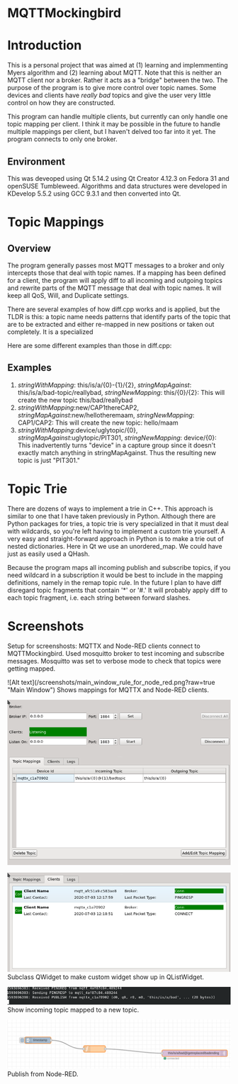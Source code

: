 # MQTTMockingbird

<h1>Introduction</h1>
This is a personal project that was aimed at (1) learning and implemmenting Myers algorithm and (2) learning about MQTT. Note that this is neither an MQTT client nor a broker. Rather it acts as a "bridge" between the two. The purpose of the program is to give more control over topic names. Some devices and clients have  <i>really bad</i> topics and give the user very little control on how they are constructed.

This program can handle multiple clients, but currently can only handle one topic mapping per client. I think it may be possible in the future to handle multiple mappings per client, but I haven't delved too far into it yet. The program connects to only one broker.

<h2>Environment</h2>
This was deveoped using Qt 5.14.2 using Qt Creator 4.12.3 on Fedora 31 and openSUSE Tumbleweed. Algorithms and data structures were developed in KDevelop 5.5.2 using GCC 9.3.1 and then converted into Qt.

<h1>Topic Mappings</h1>
<h2>Overview</h2>
The program generally passes most MQTT messages to a broker and only intercepts those that deal with topic names. If a mapping has been defined for a client, the program will apply diff to all incoming and outgoing topics and rewrite parts of the MQTT message that deal with topic names. It will keep all QoS, Will, and Duplicate settings.

There are several examples of how diff.cpp works and is applied, but the TLDR is this: a topic name needs patterns that identify parts of the topic that are to be extracted and either re-mapped in new positions or taken out completely. It is a specialized 

Here are some different examples than those in diff.cpp:
<h2>Examples</h2> 
<ol>
  <li> <i>stringWithMapping</i>: this/is/a/{0}-{1}/{2}, <i>stringMapAgainst</i>: this/is/a/bad-topic/reallybad, <i>stringNewMapping</i>: this/{0}/{2}:
    This will create the new topic this/bad/reallybad
   </li>
  <li><i>stringWithMapping</i>:new/CAP1thereCAP2, <i>stringMapAgainst</i>:new/hellotheremaam, <i>stringNewMapping</i>: CAP1/CAP2:
  This will create the new topic: hello/maam
   </li>
  <li><i>stringWithMapping</i>:device/uglytopic/{0}, <i>stringMapAgainst</i>:uglytopic/PIT301, <i>stringNewMapping</i>: device/{0}:
  This inadvertently turns "device" in a capture group since it doesn't exactly match anything in stringMapAgainst. Thus the resulting new topic is just "PIT301."
  </li>
</ol>
<h1>Topic Trie</h1>
<p>
There are dozens of ways to implement a trie in C++. This approach is similar to one that I have taken previously in Python. Although there are Python packages for tries, a topic trie is very specialized in that it must deal with wildcards, so you're left having to implement a custom trie yourself. A very easy and straight-forward approach in Python is to make a trie out of nested dictionaries. Here in Qt we use an unordered_map. We could have just as easily used a QHash. 
</p>
<p>
Because the program maps all incoming publish and subscribe topics, if you need wildcard in a subscription it would be best to include in the mapping definitions, namely in the remap topic rule. In the future I plan to have diff disregard topic fragments that contain '*' or '#.' It will probably apply diff to each topic fragment, i.e. each string between forward slashes.
</p>
<h1>Screenshots</h1>
<p>
  Setup for screenshosts: MQTTX and Node-RED clients connect to MQTTMockingbird. Used mosquitto broker to test incoming and subscribe messages. Mosquitto was set to verbose mode to check that topics were getting mapped.
  </p>
![Alt text](/screenshots/main_window_rule_for_node_red.png?raw=true "Main Window")
Shows mappings for MQTTX and Node-RED clients.

![Alt text](/screenshots/main_window_topic_tab.png?raw=true "Topic mappings main window")

![Alt text](/screenshots/main_window_clients_tab.png?raw=true "Custom Widgets")
Subclass QWidget to make custom widget show up in QListWidget.

![Alt text](/screenshots/mapped_topic_publish.png?raw=true "Shows incoming topic mapped")
Show incoming topic mapped to a new topic.  

![Alt text](/screenshots/node_red_mqtt_setup.png?raw=true "Publish from Node-RED")
Publish from Node-RED.
  

